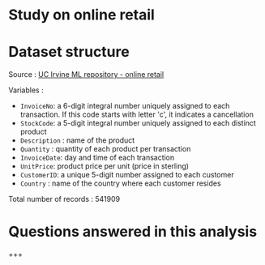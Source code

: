 # Study on online retail

# Dataset structure
Source : [UC Irvine ML repository - online retail](https://archive.ics.uci.edu/dataset/352/online+retail)

Variables : 
- `InvoiceNo`: a 6-digit integral number uniquely assigned to each transaction. If this code starts with letter 'c', it indicates a cancellation
- `StockCode`: a 5-digit integral number uniquely assigned to each distinct product
- `Description` : name of the product
- `Quantity` : quantity of each product per transaction
- `InvoiceDate`: day and time of each transaction
- `UnitPrice`: product price per unit (price in sterling)
- `CustomerID`: a unique 5-digit number assigned to each customer
- `Country` : name of the country where each customer resides

Total number of records : 541909

# Questions answered in this analysis
+++
